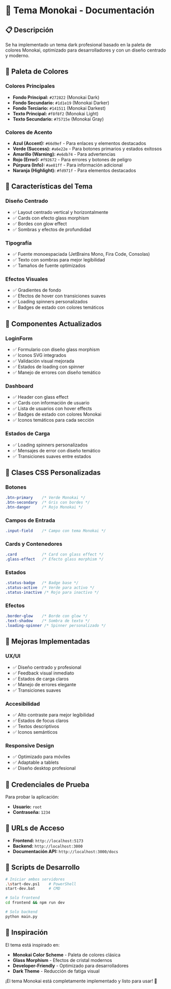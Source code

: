 # 🎨 Tema Monokai - Documentación

## 📋 **Descripción**

Se ha implementado un tema dark profesional basado en la paleta de colores Monokai, optimizado para desarrolladores y con un diseño centrado y moderno.

## 🎨 **Paleta de Colores**

### **Colores Principales**
- **Fondo Principal:** `#272822` (Monokai Dark)
- **Fondo Secundario:** `#1d1e19` (Monokai Darker)
- **Fondo Terciario:** `#141511` (Monokai Darkest)
- **Texto Principal:** `#f8f8f2` (Monokai Light)
- **Texto Secundario:** `#75715e` (Monokai Gray)

### **Colores de Acento**
- **Azul (Accent):** `#66d9ef` - Para enlaces y elementos destacados
- **Verde (Success):** `#a6e22e` - Para botones primarios y estados exitosos
- **Amarillo (Warning):** `#e6db74` - Para advertencias
- **Rojo (Error):** `#f92672` - Para errores y botones de peligro
- **Púrpura (Info):** `#ae81ff` - Para información adicional
- **Naranja (Highlight):** `#fd971f` - Para elementos destacados

## 🎯 **Características del Tema**

### **Diseño Centrado**
- ✅ Layout centrado vertical y horizontalmente
- ✅ Cards con efecto glass morphism
- ✅ Bordes con glow effect
- ✅ Sombras y efectos de profundidad

### **Tipografía**
- ✅ Fuente monoespaciada (JetBrains Mono, Fira Code, Consolas)
- ✅ Texto con sombras para mejor legibilidad
- ✅ Tamaños de fuente optimizados

### **Efectos Visuales**
- ✅ Gradientes de fondo
- ✅ Efectos de hover con transiciones suaves
- ✅ Loading spinners personalizados
- ✅ Badges de estado con colores temáticos

## 🧩 **Componentes Actualizados**

### **LoginForm**
- ✅ Formulario con diseño glass morphism
- ✅ Iconos SVG integrados
- ✅ Validación visual mejorada
- ✅ Estados de loading con spinner
- ✅ Manejo de errores con diseño temático

### **Dashboard**
- ✅ Header con glass effect
- ✅ Cards con información de usuario
- ✅ Lista de usuarios con hover effects
- ✅ Badges de estado con colores Monokai
- ✅ Iconos temáticos para cada sección

### **Estados de Carga**
- ✅ Loading spinners personalizados
- ✅ Mensajes de error con diseño temático
- ✅ Transiciones suaves entre estados

## 🎨 **Clases CSS Personalizadas**

### **Botones**
```css
.btn-primary    /* Verde Monokai */
.btn-secondary  /* Gris con bordes */
.btn-danger     /* Rojo Monokai */
```

### **Campos de Entrada**
```css
.input-field    /* Campo con tema Monokai */
```

### **Cards y Contenedores**
```css
.card           /* Card con glass effect */
.glass-effect   /* Efecto glass morphism */
```

### **Estados**
```css
.status-badge   /* Badge base */
.status-active  /* Verde para activo */
.status-inactive /* Rojo para inactivo */
```

### **Efectos**
```css
.border-glow    /* Borde con glow */
.text-shadow    /* Sombra de texto */
.loading-spinner /* Spinner personalizado */
```

## 🚀 **Mejoras Implementadas**

### **UX/UI**
- ✅ Diseño centrado y profesional
- ✅ Feedback visual inmediato
- ✅ Estados de carga claros
- ✅ Manejo de errores elegante
- ✅ Transiciones suaves

### **Accesibilidad**
- ✅ Alto contraste para mejor legibilidad
- ✅ Estados de focus claros
- ✅ Textos descriptivos
- ✅ Iconos semánticos

### **Responsive Design**
- ✅ Optimizado para móviles
- ✅ Adaptable a tablets
- ✅ Diseño desktop profesional

## 🎯 **Credenciales de Prueba**

Para probar la aplicación:
- **Usuario:** `root`
- **Contraseña:** `1234`

## 📱 **URLs de Acceso**

- **Frontend:** `http://localhost:5173`
- **Backend:** `http://localhost:3000`
- **Documentación API:** `http://localhost:3000/docs`

## 🔧 **Scripts de Desarrollo**

```bash
# Iniciar ambos servidores
.\start-dev.ps1    # PowerShell
start-dev.bat      # CMD

# Solo frontend
cd frontend && npm run dev

# Solo backend
python main.py
```

## 🎨 **Inspiración**

El tema está inspirado en:
- **Monokai Color Scheme** - Paleta de colores clásica
- **Glass Morphism** - Efectos de cristal modernos
- **Developer-Friendly** - Optimizado para desarrolladores
- **Dark Theme** - Reducción de fatiga visual

¡El tema Monokai está completamente implementado y listo para usar! 🚀 